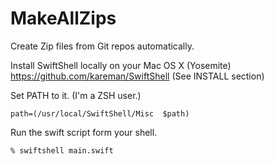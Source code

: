 # MakeAllZips
Create Zip files from Git repos automatically.

Install SwiftShell locally on your Mac OS X (Yosemite)
https://github.com/kareman/SwiftShell (See INSTALL section)

Set PATH to it. (I'm a ZSH user.)

```
path=(/usr/local/SwiftShell/Misc  $path)
```

Run the swift script form your shell.

```
% swiftshell main.swift
```
